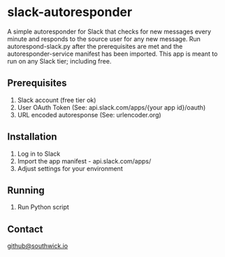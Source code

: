 # slack-autoresponder

A simple autoresponder for Slack that checks for new messages every minute and responds to the source user for any new message. Run autorespond-slack.py after the prerequisites are met and the autoresponder-service manifest has been imported. This app is meant to run on any Slack tier; including free.

## Prerequisites

 1. Slack account (free tier ok)
 2. User OAuth Token (See: api.slack.com/apps/{your app id}/oauth)
 3. URL encoded autoresponse (See: urlencoder.org)

## Installation

 1. Log in to Slack
 2. Import the app manifest - api.slack.com/apps/
 3. Adjust settings for your environment

## Running

 1. Run Python script

## Contact
github@southwick.io
